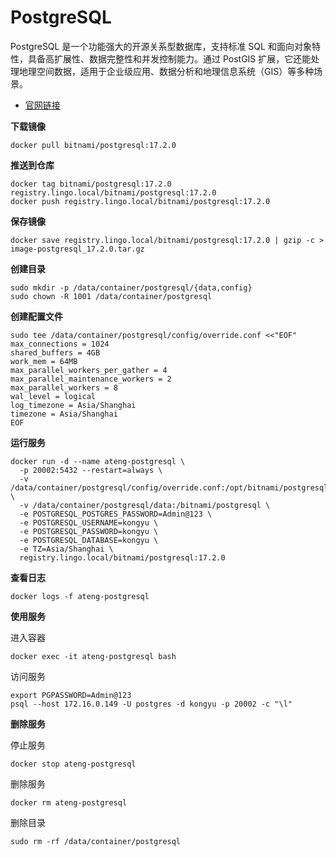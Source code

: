 # PostgreSQL

PostgreSQL 是一个功能强大的开源关系型数据库，支持标准 SQL 和面向对象特性，具备高扩展性、数据完整性和并发控制能力。通过 PostGIS 扩展，它还能处理地理空间数据，适用于企业级应用、数据分析和地理信息系统（GIS）等多种场景。

- [官网链接](https://www.postgresql.org/)

**下载镜像**

```
docker pull bitnami/postgresql:17.2.0
```

**推送到仓库**

```
docker tag bitnami/postgresql:17.2.0 registry.lingo.local/bitnami/postgresql:17.2.0
docker push registry.lingo.local/bitnami/postgresql:17.2.0
```

**保存镜像**

```
docker save registry.lingo.local/bitnami/postgresql:17.2.0 | gzip -c > image-postgresql_17.2.0.tar.gz
```

**创建目录**

```
sudo mkdir -p /data/container/postgresql/{data,config}
sudo chown -R 1001 /data/container/postgresql
```

**创建配置文件**

```
sudo tee /data/container/postgresql/config/override.conf <<"EOF"
max_connections = 1024
shared_buffers = 4GB
work_mem = 64MB
max_parallel_workers_per_gather = 4
max_parallel_maintenance_workers = 2
max_parallel_workers = 8
wal_level = logical
log_timezone = Asia/Shanghai
timezone = Asia/Shanghai
EOF
```

**运行服务**

```
docker run -d --name ateng-postgresql \
  -p 20002:5432 --restart=always \
  -v /data/container/postgresql/config/override.conf:/opt/bitnami/postgresql/conf/conf.d/override.conf:ro \
  -v /data/container/postgresql/data:/bitnami/postgresql \
  -e POSTGRESQL_POSTGRES_PASSWORD=Admin@123 \
  -e POSTGRESQL_USERNAME=kongyu \
  -e POSTGRESQL_PASSWORD=kongyu \
  -e POSTGRESQL_DATABASE=kongyu \
  -e TZ=Asia/Shanghai \
  registry.lingo.local/bitnami/postgresql:17.2.0
```

**查看日志**

```
docker logs -f ateng-postgresql
```

**使用服务**

进入容器

```
docker exec -it ateng-postgresql bash
```

访问服务

```
export PGPASSWORD=Admin@123
psql --host 172.16.0.149 -U postgres -d kongyu -p 20002 -c "\l"
```

**删除服务**

停止服务

```
docker stop ateng-postgresql
```

删除服务

```
docker rm ateng-postgresql
```

删除目录

```
sudo rm -rf /data/container/postgresql
```

